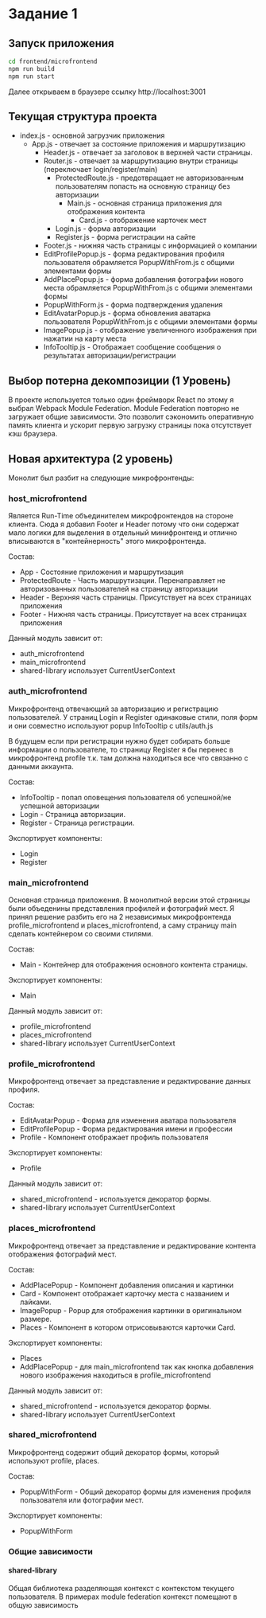 # Задание 1

## Запуск приложения

```bash
cd frontend/microfrontend
npm run build
npm run start
```
Далее открываем в браузере ссылку http://localhost:3001

## Текущая структура проекта

- index.js - основной загрузчик приложения
  - App.js - отвечает за состояние приложения и маршрутизацию
      - Header.js - отвечает за заголовок в верхней части страницы.
      - Router.js - отвечает за маршрутизацию внутри страницы (переключает login/register/main)
          - ProtectedRoute.js - предотвращает не авторизованным пользователям попасть на основную страницу без авторизации
              - Main.js - основная страница приложения для отображения контента
                  - Card.js - отображение карточек мест
          - Login.js - форма авторизации
          - Register.js - форма регистрации на сайте
      - Footer.js - нижняя часть страницы с информацией о компании
      - EditProfilePopup.js - форма редактирования профиля пользователя обрамляется PopupWithFrom.js с общими элементами формы
      - AddPlacePopup.js - форма добавления фотографии нового места обрамляется PopupWithFrom.js с общими элементами формы
      - PopupWithForm.js - форма подтверждения удаления
      - EditAvatarPopup.js - форма обновления аватарка пользователя PopupWithFrom.js с общими элементами формы
      - ImagePopup.js - отображение увеличенного изображения при нажатии на карту места
      - InfoTooltip.js - Отображает сообщение сообщения о результатах авторизации/регистрации


## Выбор потерна декомпозиции (1 Уровень)

В проекте используется только один фреймворк React по этому я выбрал Webpack Module Federation.
Module Federation повторно не загружает общие зависимости. Это позволит сэкономить оперативную память клиента и ускорит 
первую загрузку страницы пока отсутствует кэш браузера.


## Новая архитектура (2 уровень)

Монолит был разбит на следующие микрофронтенды:

### host_microfrontend 
Является Run-Time объединителем микрофронтендов на стороне клиента.
Сюда я добавил Footer и Header потому что они содержат мало логики для выделения в отдельный минифронтенд и отлично 
вписываются в "контейнерность" этого микрофронтенда.

Состав:
  - App - Состояние приложения и маршрутизация
  - ProtectedRoute - Часть маршрутизации. Перенаправляет не авторизованных пользователей на страницу авторизации
  - Header - Верхняя часть страницы. Присутствует на всех страницах приложения
  - Footer - Нижняя часть страницы. Присутствует на всех страницах приложения

Данный модуль зависит от: 
  - auth_microfrontend
  - main_microfrontend
  - shared-library использует CurrentUserContext
  
### auth_microfrontend 
Микрофронтенд отвечающий за авторизацию и регистрацию пользователей. 
У страниц Login и Register одинаковые стили, поля форм и они совместно используют popup InfoTooltip с utils/auth.js

В будущем если при регистрации нужно будет собирать больше информации о пользователе, то страницу Register я бы перенес 
в микрофронтенд profile т.к. там должна находиться все что связанно с данными аккаунта. 

Состав:
  - InfoTooltip - попап оповещения пользователя об успешной/не успешной авторизации
  - Login - Страница авторизации.
  - Register - Страница регистрации.

Экспортирует компоненты:
  - Login
  - Register


### main_microfrontend 
Основная страница приложения. В монолитной версии этой страницы были объеденины представления профилей и фотографий мест.
Я принял решение разбить его на 2 независимых микрофронтенда profile_microfrontend и places_microfrontend, а саму страницу main сделать контейнером 
со своими стилями.

Состав:
  - Main - Контейнер для отображения основного контента страницы.

Экспортирует компоненты:
  - Main

Данный модуль зависит от:
  - profile_microfrontend
  - places_microfrontend
  - shared-library использует CurrentUserContext

### profile_microfrontend
Микрофронтенд отвечает за представление и редактирование данных профиля.

Состав:
  - EditAvatarPopup - Форма для изменения аватара пользователя
  - EditProfilePopup - Форма редактирования имени и профессии
  - Profile - Компонент отображает профиль пользователя

Экспортирует компоненты:
  - Profile

Данный модуль зависит от:
  - shared_microfrontend - используется декоратор формы.
  - shared-library использует CurrentUserContext

### places_microfrontend
Микрофронтенд отвечает за представление и редактирование контента отображения фотографий мест.

Состав:
  - AddPlacePopup - Компонент добавления описания и картинки
  - Card - Компонент отображает карточку места с названием и лайками.
  - ImagePopup - Popup для отображения картинки в оригинальном размере.
  - Places - Компонент в котором отрисовываются карточки Card.

Экспортирует компоненты:
  - Places
  - AddPlacePopup - для main_microfrontend так как кнопка добавления нового изображения находиться в profile_microfrontend

Данный модуль зависит от:
  - shared_microfrontend - используется декоратор формы.
  - shared-library использует CurrentUserContext

### shared_microfrontend 
Микрофронтенд содержит общий декоратор формы, который используют profile, places.

Состав:
 - PopupWithForm - Общий декоратор формы для изменения профиля пользователя или фотографии мест.

Экспортирует компоненты:
  - PopupWithForm

### Общие зависимости

#### shared-library
Общая библиотека разделяющая контекст с контекстом текущего пользователя. В примерах module federation контекст помещают
в общую зависимость
